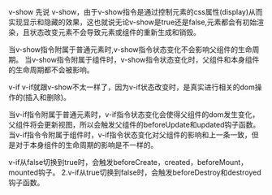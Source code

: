 v-show
先说 v-show，由于v-show指令是通过控制元素的css属性(display)从而实现显示和隐藏的效果，这也就说无论v-show是true还是false,元素都会有初始渲染，且状态改变元素不会导致元素或组件的重新生成和销毁。

当v-show指令附属于普通元素时,v-show指令状态变化不会影响父组件的生命周期。
当v-show指令附属于组件时，v-show指令状态变化时，父组件和本身组件的生命周期都不会被影响。

v-if
v-if就跟v-show不太一样了，因为v-if状态改变时，是真实进行相关的dom操作的(插入和删除)。

当v-if指令附属于普通元素时，v-if指令状态变化会使得父组件的dom发生变化，父组件将会更新视图，所以会触发父组件的beforeUpdate和updated钩子函数。
当v-if指令令附属于组件时，v-if指令状态变化对父组件的影响和上一条一致，但是对于本身组件的生命周期的影响是不一样的。

v-if从false切换到true时，会触发beforeCreate，created，beforeMount，mounted钩子。
2.v-if从true切换到false时，会触发beforeDestroy和destroyed钩子函数。